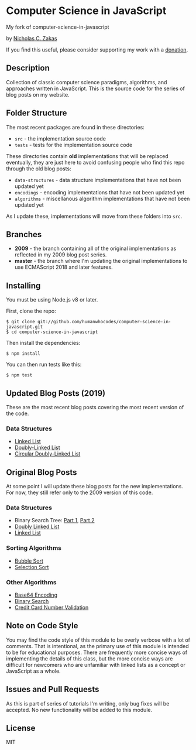 # Computer Science in JavaScript

My fork of computer-science-in-javascript

by [Nicholas C. Zakas](https://humanwhocodes.com)

If you find this useful, please consider supporting my work with a [donation](https://humanwhocodes.com/donate).

## Description

Collection of classic computer science paradigms, algorithms, and approaches written in JavaScript. This is the source code for the series of blog posts on my website.

## Folder Structure

The most recent packages are found in these directories:

* `src` - the implementation source code
* `tests` - tests for the implementation source code

These directories contain **old** implementations that will be replaced eventually, they are just here to avoid confusing people who find this repo through the old blog posts:

* `data-structures` - data structure implementations that have not been updated yet
* `encodings` - encoding implementations that have not been updated yet
* `algorithms` - miscellanous algorithm implementations that have not been updated yet

As I update these, implementations will move from these folders into `src`.

## Branches

* **2009** - the branch containing all of the original implementations as reflected in my 2009 blog post series.
* **master** - the branch where I'm updating the original implementations to use ECMAScript 2018 and later features.

## Installing

You must be using Node.js v8 or later.

First, clone the repo:

```
$ git clone git://github.com/humanwhocodes/computer-science-in-javascript.git
$ cd computer-science-in-javascript
```

Then install the dependencies:

```
$ npm install
```

You can then run tests like this:

```
$ npm test
```

## Updated Blog Posts (2019)

These are the most recent blog posts covering the most recent version of the code.

### Data Structures

* [Linked List](https://humanwhocodes.com/blog/2019/01/computer-science-in-javascript-linked-list/)
* [Doubly-Linked List](https://humanwhocodes.com/blog/2019/02/computer-science-in-javascript-doubly-linked-lists/)
* [Circular Doubly-Linked List](https://humanwhocodes.com/blog/2019/03/computer-science-in-javascript-circular-doubly-linked-lists/)

## Original Blog Posts

At some point I will update these blog posts for the new implementations. For now, they still refer only to the 2009 version of this code.

### Data Structures

* Binary Search Tree: [Part 1](https://humanwhocodes.com/blog/2009/06/09/computer-science-in-javascript-binary-search-tree-part-1/), [Part 2](https://humanwhocodes.com/blog/2009/06/16/computer-science-in-javascript-binary-search-tree-part-2/)
* [Doubly Linked List](https://humanwhocodes.com/blog/2009/04/21/computer-science-in-javascript-doubly-linked-lists/)
* [Linked List](https://humanwhocodes.com/blog/2009/04/13/computer-science-in-javascript-linked-list/)

### Sorting Algorithms

* [Bubble Sort](https://humanwhocodes.com/blog/2009/05/26/computer-science-in-javascript-bubble-sort/)
* [Selection Sort](https://humanwhocodes.com/blog/2009/09/08/computer-science-in-javascript-selection-sort/)

### Other Algorithms

* [Base64 Encoding](https://humanwhocodes.com/blog/2009/12/08/computer-science-in-javascript-base64-encoding/)
* [Binary Search](https://humanwhocodes.com/blog/2009/09/01/computer-science-in-javascript-binary-search/)
* [Credit Card Number Validation](https://humanwhocodes.com/blog/2009/08/04/computer-science-in-javascript-credit-card-number-validation/)

## Note on Code Style

You may find the code style of this module to be overly verbose with a lot of comments. That is intentional, as the primary use of this module is intended to be for educational purposes. There are frequently more concise ways of implementing the details of this class, but the more concise ways are difficult for newcomers who are unfamiliar with linked lists as a concept or JavaScript as a whole.

## Issues and Pull Requests

As this is part of series of tutorials I'm writing, only bug fixes will be accepted. No new functionality will be added to this module.

## License

MIT
